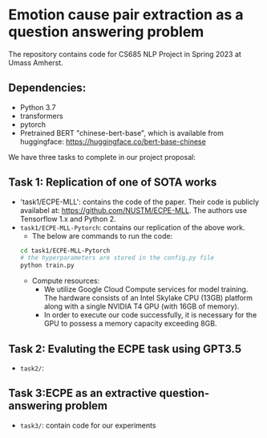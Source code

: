 # Emotion cause pair extraction as a question answering problem

The repository contains code for CS685 NLP Project in Spring 2023 at Umass Amherst. 

## Dependencies: 

- Python 3.7 
- transformers
- pytorch
- Pretrained BERT "chinese-bert-base", which is available from huggingface: https://huggingface.co/bert-base-chinese 

We have three tasks to complete in our project proposal: 

## Task 1: Replication of one of SOTA works
- 'task1/ECPE-MLL': contains the code of the paper. Their code is publicly availabel at: https://github.com/NUSTM/ECPE-MLL. The authors use Tensorflow 1.x and Python 2. 
- `task1/ECPE-MLL-Pytorch`: contains our replication of the above work. 
  - The below are commands to run the code:
  ```bash
  cd task1/ECPE-MLL-Pytorch
  # the hyperparameters are stored in the config.py file
  python train.py 
  ```
  - Compute resources: 
    - We utilize Google Cloud Compute services for model training. The hardware consists of an Intel Skylake CPU (13GB) platform along with a single NVIDIA T4 GPU (with 16GB of memory). 
    - In order to execute our code successfully, it is necessary for the GPU to possess a memory capacity exceeding 8GB.
    
    

## Task 2: Evaluting the ECPE task using GPT3.5 
- `task2/`: 




## Task 3:ECPE as an extractive question-answering problem 
- `task3/`: contain code for our experiments 
